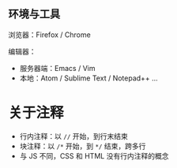 ##  环境与工具

浏览器：Firefox / Chrome

编辑器：

* 服务器端：Emacs / Vim
* 本地：Atom / Sublime Text / Notepad++ ...

#   关于注释

*   行内注释：以 ```//``` 开始，到行末结束
*   块注释：以 ```/*``` 开始，到 ```*/``` 结束，跨多行
*   与 JS 不同，CSS 和 HTML 没有行内注释的概念